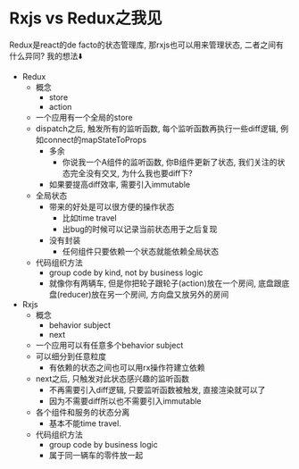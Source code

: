 # Rxjs vs Redux之我见

Redux是react的de facto的状态管理库, 那rxjs也可以用来管理状态, 二者之间有什么异同? 我的想法⬇️

- Redux
    - 概念
        - store
        - action
    - 一个应用有一个全局的store
    - dispatch之后, 触发所有的监听函数, 每个监听函数再执行一些diff逻辑, 例如connect的mapStateToProps
        - 多余
            - 你说我一个A组件的监听函数, 你B组件更新了状态, 我们关注的状态完全没有交叉, 为什么我也要diff下?
        - 如果要提高diff效率, 需要引入immutable
    - 全局状态
        - 带来的好处是可以很方便的操作状态 
            - 比如time travel
            - 出bug的时候可以记录当前状态用于之后复现
        - 没有封装
            - 任何组件只要依赖一个状态就能依赖全局状态
    - 代码组织方法
        - group code by kind, not by business logic
        - 就像你有两辆车, 但是你把轮子跟轮子(action)放在一个房间, 底盘跟底盘(reducer)放在另一个房间, 方向盘又放另外的房间
- Rxjs
    - 概念
        - behavior subject
        - next
    - 一个应用可以有任意多个behavior subject
    - 可以细分到任意粒度
        - 有依赖的状态之间也可以用rx操作符建立依赖
    - next之后, 只触发对此状态感兴趣的监听函数
        - 不再需要引入diff逻辑, 只要监听函数被触发, 直接渲染就可以了
        - 因为不需要diff所以也不需要引入immutable
    - 各个组件和服务的状态分离
        - 基本不能time travel.
    - 代码组织方法
        - group code by business logic
        - 属于同一辆车的零件放一起
    
